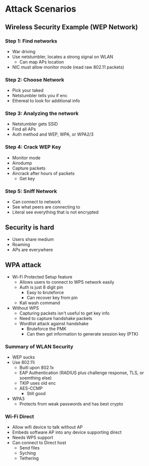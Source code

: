 
# Attack Scenarios


## Wireless Security Example (WEP Network)


### Step 1: Find networks
- War driving
- Use netstumbler, locates a strong signal on WLAN
    - Can map APs location
- NIC must allow monitor mode (read raw 802.11 packets)


### Step 2: Choose Network
- Pick your taked
- Netstumbler tells you if enc
- Ethereal to look for additional info

### Step 3: Analyzing the network
- Netstumbler gets SSID
- Find all APs
- Auth method and WEP, WPA, or WPA2/3

### Step 4: Crack WEP Key
- Monitor mode
- Airodump
- Capture packets
- Aircrack after hours of packets
    - Get key

### Step 5: Sniff Network
- Can connect to network 
- See what peers are connecting to 
- Literal see everything that is not encrypted


## Security is hard
- Users share medium
- Roaming
- APs are everywhere


## WPA attack
- Wi-Fi Protected Setup feature
    - Allows users to connect to WPS network easily
    - Auth is just 8 digit pin
        - Easy to bruteforce
        - Can recover key from pin
    - Kali wash command
- Without WPS
    - Capturing packets isn't useful to get key info 
    - Need to capture handshake packets
    - Wordlist attack against handshake
        - Bruteforce the PMK
        - Can then get information to generate session key (PTK)


### Summary of WLAN Security
- WEP sucks
- Use 802.11i
    - Buitl upon 802.1x 
    - EAP Authentication (RADIUS plus challenge response, TLS, or soemthing else)
    - TKIP uses old enc
    - AES-CCMP 
        - Still good
- WPA3 
    - Protects from weak passwords and has best crypto

### Wi-Fi Direct
- Allow wifi device to talk without AP
- Embeds software AP into any device supporting direct
- Needs WPS support
- Can connect to Direct host 
    - Send files
    - Syching
    - Tethering



